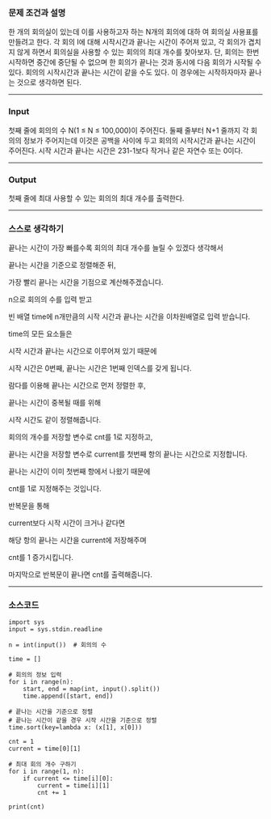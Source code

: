 ### **문제 조건과 설명**

한 개의 회의실이 있는데 이를 사용하고자 하는 N개의 회의에 대하 여 회의실 사용표를 만들려고 한다. 각 회의 I에 대해 시작시간과 끝나는 시간이 주어져 있고, 각 회의가 겹치지 않게 하면서 회의실을 사용할 수 있는 회의의 최대 개수를 찾아보자. 단, 회의는 한번 시작하면 중간에 중단될 수 없으며 한 회의가 끝나는 것과 동시에 다음 회의가 시작될 수 있다. 회의의 시작시간과 끝나는 시간이 같을 수도 있다. 이 경우에는 시작하자마자 끝나는 것으로 생각하면 된다.

---

### **Input**

첫째 줄에 회의의 수 N(1 ≤ N ≤ 100,000)이 주어진다. 둘째 줄부터 N+1 줄까지 각 회의의 정보가 주어지는데 이것은 공백을 사이에 두고 회의의 시작시간과 끝나는 시간이 주어진다. 시작 시간과 끝나는 시간은 231\-1보다 작거나 같은 자연수 또는 0이다.

---

### **Output**

첫째 줄에 최대 사용할 수 있는 회의의 최대 개수를 출력한다.

---

### **스스로 생각하기**

끝나는 시간이 가장 빠를수록 회의의 최대 개수를 늘릴 수 있겠다 생각해서

끝나는 시간을 기준으로 정렬해준 뒤,

가장 빨리 끝나는 시간을 기점으로 계산해주겠습니다.

n으로 회의의 수를 입력 받고

빈 배열 time에 n개만큼의 시작 시간과 끝나는 시간을 이차원배열로 입력 받습니다.

time의 모든 요소들은

시작 시간과 끝나는 시간으로 이루어져 있기 때문에

시작 시간은 0번째, 끝나는 시간은 1번째 인덱스를 갖게 됩니다.

람다를 이용해 끝나는 시간으로 먼저 정렬한 후,

끝나는 시간이 중복될 때를 위해

시작 시간도 같이 정렬해줍니다.

회의의 개수를 저장할 변수로 cnt를 1로 지정하고,

끝나는 시간을 저장할 변수로 current를 첫번째 항의 끝나는 시간으로 지정합니다.

끝나는 시간이 이미 첫번째 항에서 나왔기 때문에

cnt를 1로 지정해주는 것입니다.

반복문을 통해

current보다 시작 시간이 크거나 같다면

해당 항의 끝나는 시간을 current에 저장해주며

cnt를 1 증가시킵니다.

마지막으로 반복문이 끝나면 cnt를 출력해줍니다.

---

### **소스코드**

```
import sys
input = sys.stdin.readline

n = int(input())  # 회의의 수

time = []

# 회의의 정보 입력
for i in range(n):
    start, end = map(int, input().split())
    time.append([start, end])

# 끝나는 시간을 기준으로 정렬
# 끝나는 시간이 같을 경우 시작 시간을 기준으로 정렬
time.sort(key=lambda x: (x[1], x[0]))

cnt = 1
current = time[0][1]

# 최대 회의 개수 구하기
for i in range(1, n):
    if current <= time[i][0]:
        current = time[i][1]
        cnt += 1

print(cnt)
```

